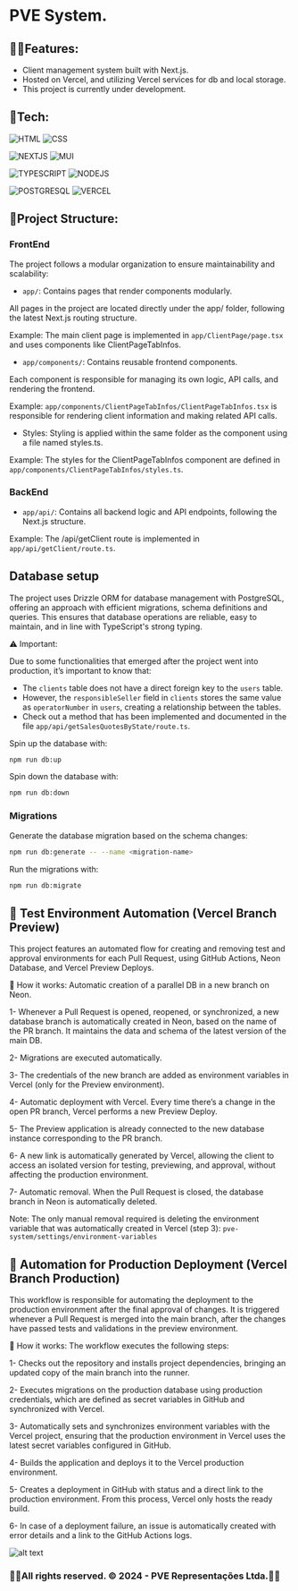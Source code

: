 <h1>PVE System.</h1>

<h2>🐱‍👤Features:</h2>

- Client management system built with Next.js.
- Hosted on Vercel, and utilizing Vercel services for db and local storage.
- This project is currently under development.

<h2>🤖Tech:</h2>

![HTML](https://img.shields.io/badge/-HTML-05122A?style=flat&color=blue&logo=HTML5)
![CSS](https://img.shields.io/badge/-CSS-05122A?style=flat&color=blue&logo=CSS3)

![NEXTJS](https://img.shields.io/badge/-NextJS-05122A?style=flat&color=grey&logo=nextdotjs)
![MUI](https://img.shields.io/badge/-Material.UI-05122A?style=flat&color=pink&logo=mui)

![TYPESCRIPT](https://img.shields.io/badge/-typeScript-05122A?style=flat&color=9cf&logo=TYPESCRIPT)
![NODEJS](https://img.shields.io/badge/-nodeJS-05122A?style=flat&color=9cf&logo=node.js)

![POSTGRESQL](https://img.shields.io/badge/-PostgreSql-05122A?style=flat&color=red&logo=POSTGRESQL)
![VERCEL](https://img.shields.io/badge/-VERCEL-05122A?style=flat&color=darkblue&logo=vercel)

<h2>📁Project Structure:</h2>

### FrontEnd

The project follows a modular organization to ensure maintainability and scalability:

- `app/`: Contains pages that render components modularly.

All pages in the project are located directly under the app/ folder, following the latest Next.js routing structure.

Example: The main client page is implemented in `app/ClientPage/page.tsx` and uses components like ClientPageTabInfos.

- `app/components/`: Contains reusable frontend components.

Each component is responsible for managing its own logic, API calls, and rendering the frontend.

Example: `app/components/ClientPageTabInfos/ClientPageTabInfos.tsx` is responsible for rendering client information and making related API calls.

- Styles: Styling is applied within the same folder as the component using a file named styles.ts.

Example: The styles for the ClientPageTabInfos component are defined in `app/components/ClientPageTabInfos/styles.ts`.

### BackEnd

- `app/api/`: Contains all backend logic and API endpoints, following the Next.js structure.

Example: The /api/getClient route is implemented in `app/api/getClient/route.ts`.

## Database setup

The project uses Drizzle ORM for database management with PostgreSQL, offering an approach with efficient migrations, schema definitions and queries.
This ensures that database operations are reliable, easy to maintain, and in line with TypeScript's strong typing.

⚠️ Important:

Due to some functionalities that emerged after the project went into production, it’s important to know that:

- The `clients` table does not have a direct foreign key to the `users` table.
- However, the `responsibleSeller` field in `clients` stores the same value as `operatorNumber` in `users`, creating a relationship between the tables.
- Check out a method that has been implemented and documented in the file `app/api/getSalesQuotesByState/route.ts`.

Spin up the database with:

```bash
npm run db:up
```

Spin down the database with:

```bash
npm run db:down
```

### Migrations

Generate the database migration based on the schema changes:

```bash
npm run db:generate -- --name <migration-name>
```

Run the migrations with:

```bash
npm run db:migrate
```

<h2>🚀 Test Environment Automation (Vercel Branch Preview)</h2>

This project features an automated flow for creating and removing test and approval environments for each Pull Request, using GitHub Actions,
Neon Database, and Vercel Preview Deploys.

🔧 How it works:
Automatic creation of a parallel DB in a new branch on Neon.

1- Whenever a Pull Request is opened, reopened, or synchronized, a new database branch is automatically created in Neon,
based on the name of the PR branch. It maintains the data and schema of the latest version of the main DB.

2- Migrations are executed automatically.

3- The credentials of the new branch are added as environment variables in Vercel (only for the Preview environment).

4- Automatic deployment with Vercel. Every time there’s a change in the open PR branch, Vercel performs a new Preview Deploy.

5- The Preview application is already connected to the new database instance corresponding to the PR branch.

6- A new link is automatically generated by Vercel, allowing the client to access an isolated version for testing, previewing, and approval,
without affecting the production environment.

7- Automatic removal. When the Pull Request is closed, the database branch in Neon is automatically deleted.

Note: The only manual removal required is deleting the environment variable that was automatically created in Vercel (step 3):
`pve-system/settings/environment-variables`

<h2>🚀 Automation for Production Deployment (Vercel Branch Production)</h2>

This workflow is responsible for automating the deployment to the production environment after the final approval of changes.
It is triggered whenever a Pull Request is merged into the main branch, after the changes have passed tests and validations in the preview environment.

🔧 How it works:
The workflow executes the following steps:

1- Checks out the repository and installs project dependencies, bringing an updated copy of the main branch into the runner.

2- Executes migrations on the production database using production credentials, which are defined as secret variables in GitHub and synchronized with Vercel.

3- Automatically sets and synchronizes environment variables with the Vercel project, ensuring that the production environment in Vercel uses the latest secret variables configured in GitHub.

4- Builds the application and deploys it to the Vercel production environment.

5- Creates a deployment in GitHub with status and a direct link to the production environment. From this process, Vercel only hosts the ready build.

6- In case of a deployment failure, an issue is automatically created with error details and a link to the GitHub Actions logs.

![alt text](image.png)

<h3>🐱‍🏍All rights reserved. © 2024 - PVE Representações Ltda.🐱‍🏍</h3>
